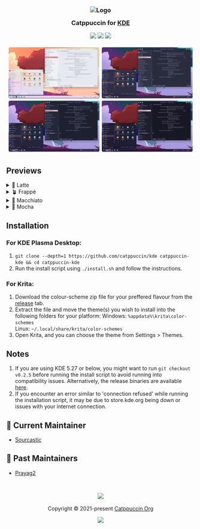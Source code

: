 <h3 align="center">
	<img src="https://raw.githubusercontent.com/catppuccin/catppuccin/main/assets/logos/exports/1544x1544_circle.png" width="100" alt="Logo"/><br/>
	<img src="https://raw.githubusercontent.com/catppuccin/catppuccin/main/assets/misc/transparent.png" height="30" width="0px"/>
	Catppuccin for <a href="https://www.kde.org/">KDE</a>
	<img src="https://raw.githubusercontent.com/catppuccin/catppuccin/main/assets/misc/transparent.png" height="30" width="0px"/>
</h3>

<p align="center">
    <a href="https://github.com/catppuccin/kde/stargazers"><img src="https://img.shields.io/github/stars/catppuccin/kde?colorA=363a4f&colorB=b7bdf8&style=for-the-badge"></a>
    <a href="https://github.com/catppuccin/kde/issues"><img src="https://img.shields.io/github/issues/catppuccin/kde?colorA=363a4f&colorB=f5a97f&style=for-the-badge"></a>
    <a href="https://github.com/catppuccin/kde/contributors"><img src="https://img.shields.io/github/contributors/catppuccin/kde?colorA=363a4f&colorB=a6da95&style=for-the-badge"></a>
</p>


<p align="center">
  <img src="./assets/res.webp"/>
</p>

## Previews

<details>
<summary>🌻 Latte</summary>
<img src="./resources/look-and-feel/catppuccin-latte-global/contents/previews/fullscreenpreview.jpg"/>
</details>
<details>
<summary>🪴 Frappé</summary>
<img src="./resources/look-and-feel/catppuccin-frappe-global/contents/previews/fullscreenpreview.jpg"/>
</details>
<details>
<summary>🌺 Macchiato</summary>
<img src="./resources/look-and-feel/catppuccin-macchiato-global/contents/previews/fullscreenpreview.jpg"/>
</details>
<details>
<summary>🌿 Mocha</summary>
<img src="./resources/look-and-feel/catppuccin-mocha-global/contents/previews/fullscreenpreview.jpg"/>
</details>

## Installation

### For KDE Plasma Desktop:
1. `git clone --depth=1 https://github.com/catppuccin/kde catppuccin-kde && cd catppuccin-kde`
2. Run the install script using `./install.sh` and follow the instructions.

### For Krita:
1. Download the colour-scheme zip file for your preffered flavour from the [release](https://github.com/catppuccin/kde/releases/) tab.
2. Extract the file and move the theme(s) you wish to install into the following folders for your platform:
   Windows: `%appdata%\krita\color-schemes`  
   Linux: `~/.local/share/krita/color-schemes`
3. Open Krita, and you can choose the theme from Settings > Themes.


## Notes
1. If you are using KDE 5.27 or below, you might want to run `git checkout v0.2.5`  before running the install script to avoid running into compatibility issues. Alternatively, the release binaries are available [here](https://github.com/catppuccin/kde/releases/tag/v0.2.5).
2. If you encounter an error similar to 'connection refused' while running the installation script, it may be due to store.kde.org being down or issues with your internet connection.


## 💝 Current Maintainer
- [Sourcastic](https://github.com/Sourcastic)

## 💖 Past Maintainers
- [Prayag2](https://github.com/Prayag2)


&nbsp;

<p align="center"><img src="https://raw.githubusercontent.com/catppuccin/catppuccin/main/assets/footers/gray0_ctp_on_line.svg?sanitize=true" /></p>
<p align="center">Copyright &copy; 2021-present <a href="https://github.com/catppuccin" target="_blank">Catppuccin Org</a>
<p align="center"><a href="https://github.com/catppuccin/catppuccin/blob/main/LICENSE"><img src="https://img.shields.io/static/v1.svg?style=for-the-badge&label=License&message=MIT&logoColor=d9e0ee&colorA=363a4f&colorB=b7bdf8"/></a></p>
